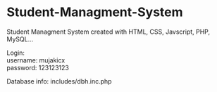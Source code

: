 # Student-Managment-System
Student Managment System created with HTML, CSS, Javscript, PHP, MySQL...

Login:<br>
username: mujakicx <br>
password: 123123123

Database info: includes/dbh.inc.php
